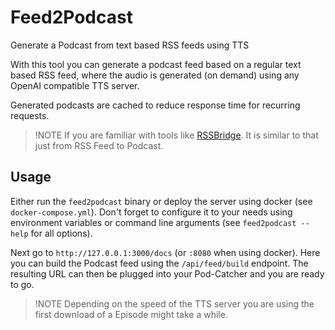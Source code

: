 # Feed2Podcast

Generate a Podcast from text based RSS feeds using TTS

With this tool you can generate a podcast feed based on a regular text based RSS feed, where the audio is generated (on demand) using any OpenAI compatible TTS server.

Generated podcasts are cached to reduce response time for recurring requests.

> !NOTE
> If you are familiar with tools like [RSSBridge](https://github.com/RSS-Bridge/rss-bridge). It is similar to that just from RSS Feed to Podcast.

## Usage

Either run the `feed2podcast` binary or deploy the server using docker (see `docker-compose.yml`). Don't forget to configure it to your needs using environment variables or command line arguments (see `feed2podcast --help` for all options).

Next go to `http://127.0.0.1:3000/docs` (or `:8080` when using docker). Here you can build the Podcast feed using the `/api/feed/build` endpoint. The resulting URL can then be plugged into your Pod-Catcher and you are ready to go.

> !NOTE
> Depending on the speed of the TTS server you are using the first download of a Episode might take a while.
